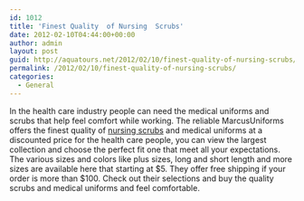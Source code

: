 ```yaml
---
id: 1012
title: 'Finest Quality  of Nursing  Scrubs'
date: 2012-02-10T04:44:00+00:00
author: admin
layout: post
guid: http://aquatours.net/2012/02/10/finest-quality-of-nursing-scrubs/
permalink: /2012/02/10/finest-quality-of-nursing-scrubs/
categories:
  - General
---
```

In the health care industry people can need the medical uniforms and scrubs that help feel comfort while working. The reliable MarcusUniforms offers the finest quality of [nursing scrubs](http://www.marcusuniforms.com) and medical uniforms at a discounted price for the health care people, you can view the largest collection and choose the perfect fit one that meet all your expectations. The various sizes and colors like plus sizes, long and short length and more sizes are available here that starting at $5. They offer free shipping if your order is more than $100. Check out their selections and buy the quality scrubs and medical uniforms and feel comfortable.